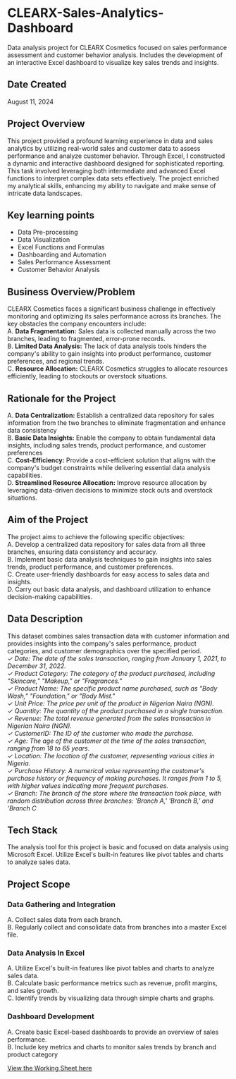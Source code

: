 # CLEARX-Sales-Analytics-Dashboard
Data analysis project for CLEARX Cosmetics focused on sales performance assessment and customer behavior analysis. Includes the development of an interactive Excel dashboard to visualize key sales trends and insights.

## Date Created
August 11, 2024

## Project Overview
This project provided a profound learning experience in data and sales analytics by utilizing real-world sales and customer data to assess performance and analyze customer behavior. Through Excel, I constructed a dynamic and interactive dashboard designed for sophisticated reporting. This task involved leveraging both intermediate and advanced Excel functions to interpret complex data sets effectively. The project enriched my analytical skills, enhancing my ability to navigate and make sense of intricate data landscapes.

## Key learning points
- Data Pre-processing
- Data Visualization
- Excel Functions and Formulas
- Dashboarding and Automation
- Sales Performance Assessment
- Customer Behavior Analysis

## Business Overview/Problem
CLEARX Cosmetics faces a significant business challenge in effectively monitoring and optimizing its sales performance across its branches. The key obstacles the company encounters include:       
A. **Data Fragmentation:** Sales data is collected manually across the two branches, leading to fragmented, error-prone records.      
B. **Limited Data Analysis:** The lack of data analysis tools hinders the company's ability to gain insights into product performance, customer preferences, and regional trends.      
C. **Resource Allocation:** CLEARX Cosmetics struggles to allocate resources efficiently, leading to stockouts or overstock situations.      

## Rationale for the Project
A. **Data Centralization:** Establish a centralized data repository for sales information from the two branches to eliminate fragmentation and enhance data consistency      
B. **Basic Data Insights:** Enable the company to obtain fundamental data insights, including sales trends, product performance, and customer preferences       
C. **Cost-Efficiency:** Provide a cost-efficient solution that aligns with the company's budget constraints while delivering essential data analysis capabilities.       
D. **Streamlined Resource Allocation:** Improve resource allocation by leveraging data-driven decisions to minimize stock outs and overstock situations.      
 

## Aim of the Project
The project aims to achieve the following specific objectives:       
A. Develop a centralized data repository for sales data from all three branches, ensuring data consistency and accuracy.     
B. Implement basic data analysis techniques to gain insights into sales trends, product performance, and customer preferences.     
C. Create user-friendly dashboards for easy access to sales data and insights.      
D. Carry out basic data analysis, and dashboard utilization to enhance decision-making capabilities.     

## Data Description
This dataset combines sales transaction data with customer information and provides insights into the company's sales performance, product categories, and customer demographics over the specified period.      
_✓ Date: The date of the sales transaction, ranging from January 1, 2021, to December 31, 2022._   
_✓ Product Category: The category of the product purchased, including "Skincare," "Makeup," or "Fragrances."_    
_✓ Product Name: The specific product name purchased, such as "Body Wash," "Foundation," or "Body Mist."_    
_✓ Unit Price: The price per unit of the product in Nigerian Naira (NGN)._     
_✓ Quantity: The quantity of the product purchased in a single transaction._    
_✓ Revenue: The total revenue generated from the sales transaction in Nigerian Naira (NGN)._     
_✓ CustomerID: The ID  of the customer who made the purchase._     
_✓ Age: The age of the customer at the time of the sales transaction, ranging from 18 to 65 years._    
_✓ Location: The location of the customer, representing various cities in Nigeria._     
_✓ Purchase History: A numerical value representing the customer's purchase history or frequency of making purchases. It ranges from 1 to 5, with higher values indicating more frequent purchases._    
_✓ Branch: The branch of the store where the transaction took place, with random distribution across three branches: 'Branch A,' 'Branch B,' and 'Branch C_    

## Tech Stack
The analysis tool for this project is basic and focused on data analysis using Microsoft Excel. Utilize Excel's built-in features like pivot tables and charts to analyze sales data.

## Project Scope
### Data Gathering and Integration
A. Collect sales data from each branch.       
B. Regularly collect and consolidate data from branches into a master Excel file.    
 
### Data Analysis In Excel
A. Utilize Excel's built-in features like pivot tables and charts to analyze sales data.           
B. Calculate basic performance metrics such as revenue, profit margins, and sales growth.             
C. Identify trends by visualizing data through simple charts and graphs. 

### Dashboard Development
A. Create basic Excel-based dashboards to provide an overview of sales performance.     
B. Include key metrics and charts to monitor sales trends by branch and product category      

[View the Working Sheet here](https://docs.google.com/spreadsheets/d/1JHjzOPU58MjNOVPGwqH57vtb6uTo04Hs/edit?usp=sharing&ouid=113769502157986892349&rtpof=true&sd=true)
